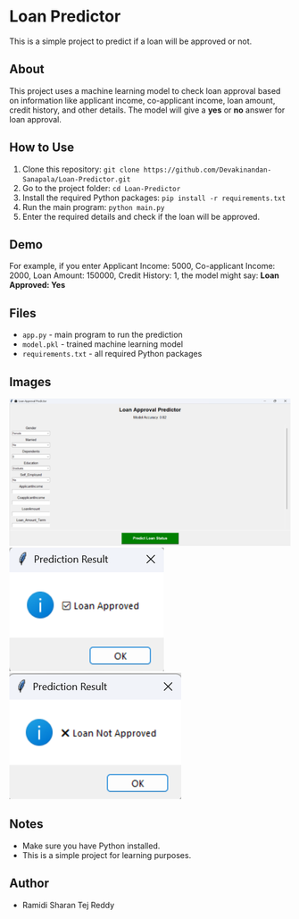 # Loan Predictor

This is a simple project to predict if a loan will be approved or not.

## About

This project uses a machine learning model to check loan approval based on information like applicant income, co-applicant income, loan amount, credit history, and other details. The model will give a **yes** or **no** answer for loan approval.

## How to Use

1. Clone this repository: `git clone https://github.com/Devakinandan-Sanapala/Loan-Predictor.git`  
2. Go to the project folder: `cd Loan-Predictor`  
3. Install the required Python packages: `pip install -r requirements.txt`  
4. Run the main program: `python main.py`  
5. Enter the required details and check if the loan will be approved.

## Demo

For example, if you enter Applicant Income: 5000, Co-applicant Income: 2000, Loan Amount: 150000, Credit History: 1, the model might say: **Loan Approved: Yes**

## Files

- `app.py` - main program to run the prediction  
- `model.pkl` - trained machine learning model  
- `requirements.txt` - all required Python packages  

## Images
![Loan Predictor Image](images/1.png)
![Loan Predictor Image](images/2.png)
![Loan Predictor Image](images/3.png)
## Notes

- Make sure you have Python installed.  
- This is a simple project for learning purposes.

## Author

- Ramidi Sharan Tej Reddy
